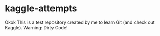 kaggle-attempts
===============

Okok
This is a test repository created by me to learn Git (and check out Kaggle). 
Warning: Dirty Code!

